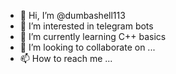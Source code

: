 - 👋 Hi, I’m @dumbashell113
- 👀 I’m interested in telegram bots
- 🌱 I’m currently learning C++ basics
- 💞️ I’m looking to collaborate on ...
- 📫 How to reach me ...

<!---
dumbashell113/dumbashell113 is a ✨ special ✨ repository because its `README.md` (this file) appears on your GitHub profile.
You can click the Preview link to take a look at your changes.
--->
